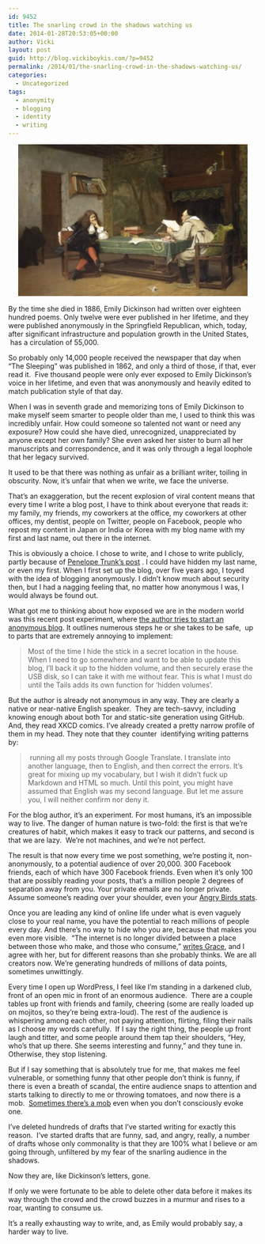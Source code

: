 ```yaml
---
id: 9452
title: The snarling crowd in the shadows watching us
date: 2014-01-28T20:53:05+00:00
author: Vicki
layout: post
guid: http://blog.vickiboykis.com/?p=9452
permalink: /2014/01/the-snarling-crowd-in-the-shadows-watching-us/
categories:
  - Uncategorized
tags:
  - anonymity
  - blogging
  - identity
  - writing
---
```

<p style="text-align: center;">
  <a href="https://raw.githubusercontent.com/veekaybee/wlb/gh-pages/assets/images/2014/01/a-collaboration.jpg"><img class="aligncenter  wp-image-9458" alt="a-collaboration" src="https://raw.githubusercontent.com/veekaybee/wlb/gh-pages/assets/images/2014/01/a-collaboration-580x384.jpg" width="464" height="307" /></a>
</p>

By the time she died in 1886, Emily Dickinson had written over eighteen hundred poems. Only twelve were ever published in her lifetime, and they were published anonymously in the Springfield Republican, which, today, after significant infrastructure and population growth in the United States,  has a circulation of 55,000.

So probably only 14,000 people received the newspaper that day when &#8220;The Sleeping&#8221; was published in 1862, and only a third of those, if that, ever read it.  Five thousand people were only ever exposed to Emily Dickinson&#8217;s voice in her lifetime, and even that was anonymously and heavily edited to match publication style of that day.

When I was in seventh grade and memorizing tons of Emily Dickinson to make myself seem smarter to people older than me, I used to think this was incredibly unfair. How could someone so talented not want or need any exposure? How could she have died, unrecognized, unappreciated by anyone except her own family? She even asked her sister to burn all her manuscripts and correspondence, and it was only through a legal loophole that her legacy survived.

It used to be that there was nothing as unfair as a brilliant writer, toiling in obscurity. Now, it&#8217;s unfair that when we write, we face the universe.

That&#8217;s an exaggeration, but the recent explosion of viral content means that every time I write a blog post, I have to think about everyone that reads it: my family, my friends, my coworkers at the office, my coworkers at other offices, my dentist, people on Twitter, people on Facebook, people who repost my content in Japan or India or Korea with my blog name with my first and last name, out there in the internet.

This is obviously a choice. I chose to write, and I chose to write publicly, partly because of <a href="http://mailbag.penelopetrunk.com/2012/07/26/should-i-blog-under-my-own-name/" target="_blank">Penelope Trunk&#8217;s post</a> . I could have hidden my last name, or even my first. When I first set up the blog, over five years ago, I toyed with the idea of blogging anonymously. I didn&#8217;t know much about security then, but I had a nagging feeling that, no matter how anonymous I was, I would always be found out.

What got me to thinking about how exposed we are in the modern world was this recent post experiment, where <a href="http://untraceableblog.com/blog/2014/01/26/how-to-start-an-anonymous-blog/" target="_blank">the author tries to start an anonymous blog</a>. It outlines numerous steps he or she takes to be safe,  up to parts that are extremely annoying to implement:

> Most of the time I hide the stick in a secret location in the house. When I need to go somewhere and want to be able to update this blog, I’ll back it up to the hidden volume, and then securely erase the USB disk, so I can take it with me without fear. This is what I must do until the Tails adds its own function for ‘hidden volumes’.

But the author is already not anonymous in any way. They are clearly a native or near-native English speaker.  They are tech-savvy, including knowing enough about both Tor and static-site generation using GitHub. And, they read XKCD comics. I&#8217;ve already created a pretty narrow profile of them in my head. They note that they counter  identifying writing patterns by:

>  running all my posts through Google Translate. I translate into another language, then to English, and then correct the errors. It’s great for mixing up my vocabulary, but I wish it didn’t fuck up Markdown and HTML so much. Until this point, you might have assumed that English was my second language. But let me assure you, I will neither confirm nor deny it.

For the blog author, it&#8217;s an experiment. For most humans, it&#8217;s an impossible way to live. The danger of human nature is two-fold: the first is that we&#8217;re creatures of habit, which makes it easy to track our patterns, and second is that we are lazy.  We&#8217;re not machines, and we&#8217;re not perfect.

The result is that now every time we post something, we&#8217;re posting it, non-anonymously, to a potential audience of over 20,000. 300 Facebook friends, each of which have 300 Facebook friends. Even when it&#8217;s only 100 that are possibly reading your posts, that&#8217;s a million people 2 degrees of separation away from you. Your private emails are no longer private. Assume someone&#8217;s reading over your shoulder, even your <a href="http://www.nytimes.com/2014/01/28/world/spy-agencies-scour-phone-apps-for-personal-data.html?_r=0" target="_blank">Angry Birds stats</a>.

Once you are leading any kind of online life under what is even vaguely close to your real name, you have the potential to reach millions of people every day. And there&#8217;s no way to hide who you are, because that makes you even more visible.  &#8220;The internet is no longer divided between a place between those who make, and those who consume,&#8221; <a href="http://www.designsponge.com/2014/01/state-of-the-blog-union-how-the-blogging-world-has-changed.html" target="_blank">writes Grace</a>, and I agree with her, but for different reasons than she probably thinks. We are all creators now. We&#8217;re generating hundreds of millions of data points, sometimes unwittingly.

Every time I open up WordPress, I feel like I&#8217;m standing in a darkened club, front of an open mic in front of an enormous audience.  There are a couple tables up front with friends and family, cheering (some are really loaded up on mojitos, so they&#8217;re being extra-loud). The rest of the audience is whispering among each other, not paying attention, flirting, filing their nails as I choose my words carefully.  If I say the right thing, the people up front laugh and titter, and some people around them tap their shoulders, &#8220;Hey, who&#8217;s that up there. She seems interesting and funny,&#8221; and they tune in. Otherwise, they stop listening.

But if I say something that is absolutely true for me, that makes me feel vulnerable, or something funny that other people don&#8217;t think is funny, if there is even a breath of scandal, the entire audience snaps to attention and starts talking to directly to me or throwing tomatoes, and now there is a mob.  <a href="http://www.psmag.com/navigation/health-and-behavior/women-arent-welcome-internet-72170/" target="_blank">Sometimes there&#8217;s a mob</a> even when you don&#8217;t consciously evoke one.

I&#8217;ve deleted hundreds of drafts that I&#8217;ve started writing for exactly this reason.  I&#8217;ve started drafts that are funny, sad, and angry, really, a number of drafts whose only commonality is that they are 100% what I believe or am going through, unfiltered by my fear of the snarling audience in the shadows.

Now they are, like Dickinson&#8217;s letters, gone.

If only we were fortunate to be able to delete other data before it makes its way through the crowd and the crowd buzzes in a murmur and rises to a roar, wanting to consume us.

It&#8217;s a really exhausting way to write, and, as Emily would probably say, a harder way to live.

&nbsp;

&nbsp;